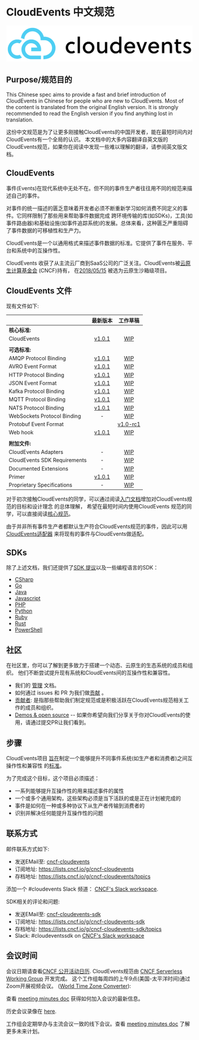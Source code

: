 # CloudEvents 中文规范

![CloudEvents logo](https://github.com/cncf/artwork/blob/master/projects/cloudevents/horizontal/color/cloudevents-horizontal-color.png)

## Purpose/规范目的

This Chinese spec aims to provide a fast and brief introduction of CloudEvents
in Chinese for people who are new to CloudEvents.
Most of the content is translated from the original English version.
It is strongly recommended to read the English version if you find anything lost in translation.

这份中文规范是为了让更多刚接触CloudEvents的中国开发者，能在最短时间内对CloudEvents有一个全局的认识。
本文档中的大多内容翻译自英文版的CloudEvents规范，如果你在阅读中发现一些难以理解的翻译，请参阅英文版文档。

## CloudEvents

事件(Events)在现代系统中无处不在。但不同的事件生产者往往用不同的规范来描述自己的事件。

对事件的统一描述的匮乏意味着开发者必须不断重新学习如何消费不同定义的事件。它同样限制了那些用来帮助事件数据完成
跨环境传输的库(如SDKs)，工具(如事件路由器)和基础设施(如事件追踪系统)的发展。总体来看，这种匮乏严重阻碍了事件数据的可移植性和生产力。

CloudEvents是一个以通用格式来描述事件数据的标准。它提供了事件在服务、平台和系统中的互操作性。

CloudEvents 收获了从主流云厂商到SaaS公司的广泛关注。CloudEvents被[云原生计算基金会](https://cncf.io) (CNCF)持有，
在[2018/05/15](https://docs.google.com/presentation/d/1KNSv70fyTfSqUerCnccV7eEC_ynhLsm9A_kjnlmU_t0/edit#slide=id.g37acf52904_1_41)
被选为云原生沙箱级项目。

## CloudEvents 文件

现有文件如下:

|                               |                                 最新版本                                 |                                      工作草稿                                       |
| :---------------------------- | :-----------------------------------------------------------------------------: | :--------------------------------------------------------------------------------------: |
| **核心标准:**       |
| CloudEvents                   |          [v1.0.1](https://github.com/cloudevents/spec/blob/v1.0.1/spec.md)          |            [WIP](https://github.com/cloudevents/spec/blob/main/cloudevents/spec.md)             |
|                               |
| **可选标准:**  |
| AMQP Protocol Binding         | [v1.0.1](https://github.com/cloudevents/spec/blob/v1.0.1/amqp-protocol-binding.md)  |    [WIP](https://github.com/cloudevents/spec/blob/main/cloudevents/bindings/amqp-protocol-binding.md)    |
| AVRO Event Format             |      [v1.0.1](https://github.com/cloudevents/spec/blob/v1.0.1/avro-format.md)       |         [WIP](https://github.com/cloudevents/spec/blob/main/cloudevents/formats/avro-format.md)         |
| HTTP Protocol Binding         | [v1.0.1](https://github.com/cloudevents/spec/blob/v1.0.1/http-protocol-binding.md)  |    [WIP](https://github.com/cloudevents/spec/blob/main/cloudevents/bindings/http-protocol-binding.md)    |
| JSON Event Format             |      [v1.0.1](https://github.com/cloudevents/spec/blob/v1.0.1/json-format.md)       |         [WIP](https://github.com/cloudevents/spec/blob/main/cloudevents/formats/json-format.md)         |
| Kafka Protocol Binding        | [v1.0.1](https://github.com/cloudevents/spec/blob/v1.0.1/kafka-protocol-binding.md) |   [WIP](https://github.com/cloudevents/spec/blob/main/cloudevents/bindings/kafka-protocol-binding.md)    |
| MQTT Protocol Binding         | [v1.0.1](https://github.com/cloudevents/spec/blob/v1.0.1/mqtt-protocol-binding.md)  |    [WIP](https://github.com/cloudevents/spec/blob/main/cloudevents/bindings/mqtt-protocol-binding.md)    |
| NATS Protocol Binding         | [v1.0.1](https://github.com/cloudevents/spec/blob/v1.0.1/nats-protocol-binding.md)  |    [WIP](https://github.com/cloudevents/spec/blob/main/cloudevents/bindings/nats-protocol-binding.md)    |
| WebSockets Protocol Binding   |                                        -                                        | [WIP](https://github.com/cloudevents/spec/blob/main/cloudevents/bindings/websockets-protocol-binding.md) |
| Protobuf Event Format         |                                                                                 | [v1.0-rc1](https://github.com/cloudevents/spec/blob/main/cloudevents/formats/protobuf-format.md)                                  |
| Web hook                      |      [v1.0.1](https://github.com/cloudevents/spec/blob/v1.0.1/http-webhook.md)      |        [WIP](https://github.com/cloudevents/spec/blob/main/cloudevents/http-webhook.md)         |
|                               |
| **附加文件:** |
| CloudEvents Adapters          |                                        -                                        |          [WIP](https://github.com/cloudevents/spec/blob/main/cloudevents/adapters.md)           |
| CloudEvents SDK Requirements  |                                        -                                        |             [WIP](https://github.com/cloudevents/spec/blob/main/cloudevents/SDK.md)             |
| Documented Extensions         |                                        -                                        |    [WIP](https://github.com/cloudevents/spec/blob/main/cloudevents/documented-extensions.md)    |
| Primer                        |         [v1.0.1](https://github.com/cloudevents/spec/blob/v1.0.1/primer.md)         |           [WIP](https://github.com/cloudevents/spec/blob/main/cloudevents/primer.md)            |
| Proprietary Specifications    |                                        -                                        |      [WIP](https://github.com/cloudevents/spec/blob/main/cloudevents/proprietary-specs.md)      |

对于初次接触CloudEvents的同学，可以通过阅读[入门文档](primer_CN.md)增加对CloudEvents规范的目标和设计理念
的总体理解，
希望在最短时间内使用CloudEvents 规范的同学，可以直接阅读[核心规范](spec_CN.md)。

由于并非所有事件生产者都默认生产符合CloudEvents规范的事件，因此可以用[CloudEvents适配器](https://github.com/cloudevents/spec/blob/main/cloudevents/adapters.md)
来将现有的事件与CloudEvents做适配。

## SDKs

除了上述文档，我们还提供了[SDK 提议](../../SDK.md)以及一些编程语言的SDK：

- [CSharp](https://github.com/cloudevents/sdk-csharp)
- [Go](https://github.com/cloudevents/sdk-go)
- [Java](https://github.com/cloudevents/sdk-java)
- [Javascript](https://github.com/cloudevents/sdk-javascript)
- [PHP](https://github.com/cloudevents/sdk-php)
- [Python](https://github.com/cloudevents/sdk-python)
- [Ruby](https://github.com/cloudevents/sdk-ruby)
- [Rust](https://github.com/cloudevents/sdk-rust)
- [PowerShell](https://github.com/cloudevents/sdk-powershell)

## 社区

在社区里，你可以了解到更多致力于搭建一个动态、云原生的生态系统的成员和组织。
他们不断尝试提升现有系统和CloudEvents间的互操作性和兼容性。

- 我们的 [管理](../../../community/GOVERNANCE.md) 文档。
- 如何通过 issues 和 PR 为我们做[贡献](../../../community/CONTRIBUTING.md) 。
- [贡献者](../../../community/contributors.md):
  是指那些帮助我们制定规范或是积极活跃在CloudEvents规范相关工作的成员和组织。
- [Demos & open source](../../../community/README.md)
  -- 如果你希望向我们分享关于你对CloudEvents的使用，请通过提交PR让我们看到。

## 步骤

CloudEvents项目 [旨在](primer_CN.md#设计目标)制定一个能够提升不同事件系统(如生产者和消费者)之间互操作性和兼容性
的[标准](spec_CN.md)。

为了完成这个目标，这个项目必须描述：

- 一系列能够提升互操作性的用来描述事件的属性
- 一个或多个通用架构，这些架构必须是当下活跃的或是正在计划被完成的
- 事件是如何在一种或多种协议下从生产者传输到消费者的
- 识别并解决任何能提升互操作性的问题

## 联系方式

邮件联系方式如下:

- 发送EMail至: [cncf-cloudevents](mailto:cncf-cloudevents@lists.cncf.io)
- 订阅地址: https://lists.cncf.io/g/cncf-cloudevents
- 存档地址: https://lists.cncf.io/g/cncf-cloudevents/topics

添加一个 #cloudevents Slack 频道：
[CNCF's Slack workspace](http://slack.cncf.io/).

SDK相关的评论和问题:

- 发送EMail至: [cncf-cloudevents-sdk](mailto:cncf-cloudevents-sdk@lists.cncf.io)
- 订阅地址: https://lists.cncf.io/g/cncf-cloudevents-sdk
- 存档地址: https://lists.cncf.io/g/cncf-cloudevents-sdk/topics
- Slack: #cloudeventssdk on [CNCF's Slack workspace](http://slack.cncf.io/)

## 会议时间

会议日期请查看[CNCF 公开活动日历](https://www.cncf.io/community/calendar/).
CloudEvents规范由
[CNCF Serverless Working Group](https://github.com/cncf/wg-serverless) 开发完成。
这个工作组每周四的上午9点(美国-太平洋时间)通过Zoom开展视频会议。
([World Time Zone Converter](http://www.thetimezoneconverter.com/?t=9:00%20am&tz=San%20Francisco&)):

查看
[meeting minutes doc](https://docs.google.com/document/d/1OVF68rpuPK5shIHILK9JOqlZBbfe91RNzQ7u_P7YCDE/edit#)
获得如何加入会议的最新信息。

历史会议录像在
[here](https://www.youtube.com/playlist?list=PLj6h78yzYM2Ph7YoBIgsZNW_RGJvNlFOt).

工作组会定期举办与主流会议一致的线下会议。查看
[meeting minutes doc](https://docs.google.com/document/d/1OVF68rpuPK5shIHILK9JOqlZBbfe91RNzQ7u_P7YCDE/edit#)
了解更多未来计划。

